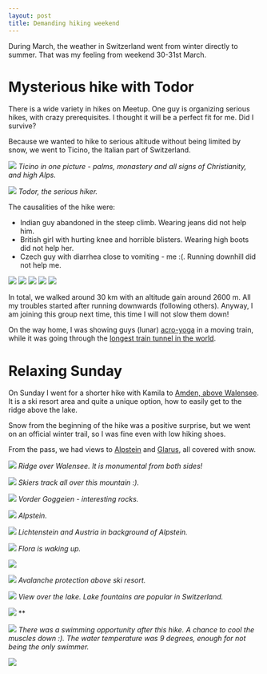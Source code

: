```yaml
---
layout: post
title: Demanding hiking weekend
---
```


During March, the weather in Switzerland went from winter directly to summer. That was my feeling from weekend 30-31st March.

# Mysterious hike with Todor

There is a wide variety in hikes on Meetup. One guy is organizing serious hikes, with crazy prerequisites. I thought it will be a perfect fit for me. Did I survive?

Because we wanted to hike to serious altitude without being limited by snow, we went to Ticino, the Italian part of Switzerland.

![](https://lh3.googleusercontent.com/EfuumTa8ePoTnyTl2Rtkld-A8MSQq94dRZZYzBY76RxU-nXZz-TXoDW6wWCPcx22pmbTvHQF4DTGjCvWBYUxlIDQKy8LFj0vrHkk8NX9eGTpXZVfGToijnG3uV2aYff55YhehZArDao=w2427-h1365-no)
*Ticino in one picture - palms, monastery and all signs of Christianity, and high Alps.*

![](https://lh3.googleusercontent.com/XPDsidj3xskTz7TxZYYxjPdL3snukMabWgN0L4yrWxugMKPwP6mlJGFxXB-jrYORUjVQ0BTIJophT6T1Ib2Fbx50spxvRA4oMfl1-vwdSfzhWvi1pY9_MFx33lX-fsGUAlq4nQXzpZM=w1328-h747-no)
*Todor, the serious hiker.*

The causalities of the hike were:

* Indian guy abandoned in the steep climb. Wearing jeans did not help him.
* British girl with hurting knee and horrible blisters. Wearing high boots did not help her.
* Czech guy with diarrhea close to vomiting - me :(. Running downhill did not help me.

![](https://lh3.googleusercontent.com/--yRzvw8aAx0hTVH-K4z-QpSzkFkIoRb6zw01dnSVHrkXGVCKrDXDNvSwajCZYCt5GCpdtS5Hvaaqrv4T1KFovMx8jaHZm_eXcJtbmW6698GCbeyZ1nyIkogog2Ygj5tS2zRrnvLFdo=w2160-h1440-no)
![](https://lh3.googleusercontent.com/hxp0NBBbgiVCSbmoUGdMJ6zA4dN2usUTlWvx9G60YLz216gtQJkGVjKk1P-CUcWwY-Rdfw-K4fVN7lBZh-AfCdbGB2-F3hDfowT6WP5hTjayEBqCaYqZchYX6AUYimJf1jqdAGbCVPw=w2560-h1440-no)
![](https://lh3.googleusercontent.com/Z7qL3ChIunJIatZx4RWwLtNHpNbQ_nK6JUgdlRLRehIkSbFltkFLE2BFvZWWLULUhS7VDEk8VXY-aNZ8BsLrjIFVsf4VCv9i_OVWTI1Zz3Nu94A7VjBuQeaSj3VZQ2IpCM5zR3AE2Eo=w2560-h1440-no)
![](https://lh3.googleusercontent.com/GUrX-OC6EIQJVA_W-dIZi2KvULr5_SVdUfr6woaTZFqBrp74LxEEv3EffHS5PqvocHmpSCmsMpaAar4tmNty8x84Lc2giqbCjXVHU2jLWjqkmdqxhr9bFPzCYxEFV2HlcCqX_XvMZtI=w2560-h1440-no)
![](https://lh3.googleusercontent.com/u-JWqPrP46KlmXFM6tH-rBTgjd_C6BXQqzqu1A2ORiXwsAm12ekMK1OY6YdYhPvWOC3l0LJWKGcimCae0te8LjYlYWQ_kdQuKARe3CBnX3XGXEq_NuKsuApWKvHqNBq2Itr1xOPRjD0=w2560-h1440-no)

In total, we walked around 30 km with an altitude gain around 2600 m. All my troubles started after running downwards (following others). Anyway, I am joining this group next time, this time I will not slow them down!

On the way home, I was showing guys (lunar) [acro-yoga](https://photos.app.goo.gl/7gP2bjZmNbMDZ2ARA) in a moving train, while it was going through the [longest train tunnel in the world](https://en.wikipedia.org/wiki/Gotthard_Base_Tunnel).

# Relaxing Sunday

On Sunday I went for a shorter hike with Kamila to [Amden, above Walensee](https://en.mapy.cz/s/3qwRF). It is a ski resort area and quite a unique option, how to easily get to the ridge above the lake.

Snow from the beginning of the hike was a positive surprise, but we went on an official winter trail, so I was fine even with low hiking shoes.

From the pass, we had views to [Alpstein](https://bender250.github.io/Alpstein/) and [Glarus](https://bender250.github.io/MeetUp_Linthal/), all covered with snow.

![](https://lh3.googleusercontent.com/p7HFl5Qj1d3rt5HPLdxEE73U29LdV95H96pHknhlaRFNBQmKxKsZwenALyiQ58vqZmHSxguFQ4ODVfj423GTE4LxlfoVh5nlZcXYAlaHO8AWMz1FUrWA7Dm5iOAQuo2D7IYrHK9Nkqw=w2560-h437-no)
*Ridge over Walensee. It is monumental from both sides!*

![](https://lh3.googleusercontent.com/e2bt9rZFREtTZ17rRQbKvrxpx0H6_aFD7-rvc2a1s05oWh4a9fs4Je9Tl8t06wMZB2w5dbjVU3PzLZhJTe-2aGuuO2ONSGRjYpi3T2CdTfVdN-Xg8kpyL6HpvJPbb7uU2Sd5TZk5LUk=w2160-h1440-no)
*Skiers track all over this mountain :).*

![](https://lh3.googleusercontent.com/AG1v22LynFbtaRGJWxH-jQKSeqtmdl5VjCCQ9zGJpyiAMQSTRHY3D9QFq_EuWAOjJjLiK7_ID-wlMXc003v-cH0N7gjMgDadRZ9WXqEFHG0rL2Aw13LB42Xobi3UOZpNaEPYm-v3xWw=w2160-h1440-no)
*Vorder Goggeien - interesting rocks.*

![](https://lh3.googleusercontent.com/34jZuzUd5FgVbRaqZ5oPXSQOZXnZWFawRZowKHMSuNynkL0VhoEs9zrNgq0YGF3OtLSq4Y8AxNXbtsx7Qii-t_ESEMpmlOmWf2pFQx7vS0CiyF4jLKeZ1Ahr7A08TF1PA-KRPp5CQoI=w2160-h1440-no)
*Alpstein.*

![](https://lh3.googleusercontent.com/Osk90fM3VWqf7c0THt1R37Vg0WxB6OmmwzUM-xUZMpRs7R0qeFIwbA061JKsvre3sqWEREmnA7Kq1v2YT-xgpxdFppWxyTdiDBLA7UNy-ip25F8_HECX8elynXcZws2ud0wr9AKrnNc=w2160-h1440-no)
*Lichtenstein and Austria in background of Alpstein.*

![](https://lh3.googleusercontent.com/2_ndqgx-k0QTMEEimkX9HBD99aaDXU45P3mUDiox0MMooQDMIFBrsIDdfBDqK3ytkuoBTsj5AURghdCo1VcYcIP6H67fWVEuF7VKNkK9RzvVDg_3qBGafKgqLW1MRAZMyqrXruFAsHA=w2160-h1440-no)
*Flora is waking up.*

![](https://lh3.googleusercontent.com/XHan03CokzgTi2bmDkIvRZFrHi7u3GRwYIafyY5m54rGPsH9RHtcI9u5VPI0mDYpkW7OxzzTkbDu_yls5zwp6r5ffjpkhZUj6C2EyOdsn1kR_YBhgQOVc9Zti9pNoppwk34Ya0VZ_6g=w2160-h1440-no)

![](https://lh3.googleusercontent.com/lucVx5U29dqcDfhl86ch5u3KTTqyzGxfKKmT0bHkUtnd1rlIEfTslwtOn9j_oGzcO_hxuGvQaCZR6CS82l57Z1oBSlvlO4sfd18A-HQtYk6daGkWhL7vR5Vmh1Iw9gQ2Zv5VdrC6dSs=w2160-h1440-no)
*Avalanche protection above ski resort.*

![](https://lh3.googleusercontent.com/1MROD5aWe7xNBe-Myaya285R4eoq_-em2paxwOalCXb2w4QDcAqhcXqbLmk0zdZXUDBNVVqnLhC7cZ3bUUZx5wc98FaN0jHY4hqCxYJBJpbFyB0cjXHPuT_v8gufDF2mkljsY0hJvT4=w2160-h1440-no)
*View over the lake. Lake fountains are popular in Switzerland.*

![](https://lh3.googleusercontent.com/M7w3b1KTkT_BPBpguyMewW70BLeHGa58cvxIWvr6zWch01ctQ5VYMwXBaX2d1iFwz3iHVgHLagbDiEt4TeNJvGxckrN4X3ON1U1__4wFPp41gLCq8ua9NHcgqfgAHQBzk81tOD-fTS0=w2560-h1365-no)
**

![](https://lh3.googleusercontent.com/cEkkqXQhUhnZ-ZolGQELFMHoruvSzTdgfR8jSa1I-r6mn5EkWlqeBsQ8F1RrZkIH8GHwP9elH3Vz6BJ9W9XbBH29nN4oYfVOWY2TRUZ0L_9ICPvh1rF0M9mziLSOpIq-pzBe4NsyLHU=w2160-h1440-no)
*There was a swimming opportunity after this hike. A chance to cool the muscles down :). The water temperature was 9 degrees, enough for not being the only swimmer.*

![](https://lh3.googleusercontent.com/G6l_hxbM2IDyxfL_FPCvebTaVnxzENR-Imle8_SSNkYo5NcopbgAtclq-uc-Y8auzg0t0_vFbw9Ce2Q2VamvhX7StzTXz9mGVGe-8i2jhiWl8UdQBWmr8UqI3zefSpkk7F-lOEPjMuU=w2560-h755-no)

